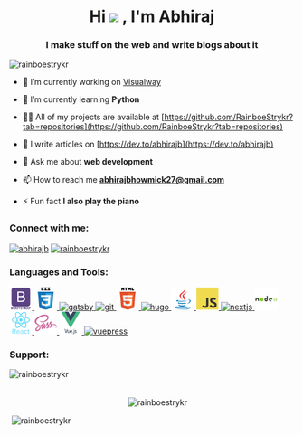 
<h1 align="center">Hi <img src="https://raw.githubusercontent.com/MartinHeinz/MartinHeinz/master/wave.gif" width="30px">
, I'm Abhiraj</h1>
<h3 align="center">I make stuff on the web and write blogs about it</h3>

<p align="left"> <img src="https://komarev.com/ghpvc/?username=rainboestrykr&label=Profile%20views&color=0e75b6&style=flat" alt="rainboestrykr" /> </p>

- 🔭 I’m currently working on [Visualway](https://github.com/visualway)

- 🌱 I’m currently learning **Python**

- 👨‍💻 All of my projects are available at [https://github.com/RainboeStrykr?tab=repositories](https://github.com/RainboeStrykr?tab=repositories)

- 📝 I write articles on [https://dev.to/abhirajb](https://dev.to/abhirajb)

- 💬 Ask me about **web development**

- 📫 How to reach me **abhirajbhowmick27@gmail.com**

- ⚡ Fun fact **I also play the piano**



<h3 align="left">Connect with me:</h3>
<p align="left">
<a href="https://dev.to/abhirajb" target="blank"><img align="center" src="https://cdn.jsdelivr.net/npm/simple-icons@3.0.1/icons/dev-dot-to.svg" alt="abhirajb" height="30" width="40" /></a>
<a href="https://twitter.com/rainboestrykr" target="blank"><img align="center" src="https://raw.githubusercontent.com/rahuldkjain/github-profile-readme-generator/master/src/images/icons/Social/twitter.svg" alt="rainboestrykr" height="30" width="40" /></a>
</p>

<h3 align="left">Languages and Tools:</h3>
<p align="left"> <a href="https://getbootstrap.com" target="_blank"> <img src="https://raw.githubusercontent.com/devicons/devicon/master/icons/bootstrap/bootstrap-plain-wordmark.svg" alt="bootstrap" width="40" height="40"/> </a> <a href="https://www.w3schools.com/css/" target="_blank"> <img src="https://raw.githubusercontent.com/devicons/devicon/master/icons/css3/css3-original-wordmark.svg" alt="css3" width="40" height="40"/> </a> <a href="https://www.gatsbyjs.com/" target="_blank"> <img src="https://www.vectorlogo.zone/logos/gatsbyjs/gatsbyjs-icon.svg" alt="gatsby" width="40" height="40"/> </a> <a href="https://git-scm.com/" target="_blank"> <img src="https://www.vectorlogo.zone/logos/git-scm/git-scm-icon.svg" alt="git" width="40" height="40"/> </a> <a href="https://www.w3.org/html/" target="_blank"> <img src="https://raw.githubusercontent.com/devicons/devicon/master/icons/html5/html5-original-wordmark.svg" alt="html5" width="40" height="40"/> </a> <a href="https://gohugo.io/" target="_blank"> <img src="https://api.iconify.design/logos-hugo.svg" alt="hugo" width="40" height="40"/> </a> <a href="https://www.java.com" target="_blank"> <img src="https://raw.githubusercontent.com/devicons/devicon/master/icons/java/java-original.svg" alt="java" width="40" height="40"/> </a> <a href="https://developer.mozilla.org/en-US/docs/Web/JavaScript" target="_blank"> <img src="https://raw.githubusercontent.com/devicons/devicon/master/icons/javascript/javascript-original.svg" alt="javascript" width="40" height="40"/> </a> <a href="https://nextjs.org/" target="_blank"> <img src="https://cdn.worldvectorlogo.com/logos/nextjs-3.svg" alt="nextjs" width="40" height="40"/> </a> <a href="https://nodejs.org" target="_blank"> <img src="https://raw.githubusercontent.com/devicons/devicon/master/icons/nodejs/nodejs-original-wordmark.svg" alt="nodejs" width="40" height="40"/> </a> <a href="https://reactjs.org/" target="_blank"> <img src="https://raw.githubusercontent.com/devicons/devicon/master/icons/react/react-original-wordmark.svg" alt="react" width="40" height="40"/> </a> <a href="https://sass-lang.com" target="_blank"> <img src="https://raw.githubusercontent.com/devicons/devicon/master/icons/sass/sass-original.svg" alt="sass" width="40" height="40"/> </a> <a href="https://vuejs.org/" target="_blank"> <img src="https://raw.githubusercontent.com/devicons/devicon/master/icons/vuejs/vuejs-original-wordmark.svg" alt="vuejs" width="40" height="40"/> </a> <a href="https://vuepress.vuejs.org/" target="_blank"> <img src="https://raw.githubusercontent.com/AliasIO/wappalyzer/master/src/drivers/webextension/images/icons/VuePress.svg" alt="vuepress" width="40" height="40"/> </a> </p>

<h3 align="left">Support:</h3>
<p><a href="https://www.buymeacoffee.com/rainboestrykr"> <img align="left" src="https://cdn.buymeacoffee.com/buttons/v2/default-yellow.png" height="50" width="210" alt="rainboestrykr" /></a></p><br><br>

<p><img align="center" src="https://github-readme-stats.vercel.app/api/top-langs?username=rainboestrykr&show_icons=true&locale=en&layout=compact" alt="rainboestrykr" /></p>

<p>&nbsp;<img align="center" src="https://github-readme-stats.vercel.app/api?username=rainboestrykr&show_icons=true&locale=en" alt="rainboestrykr" /></p>
